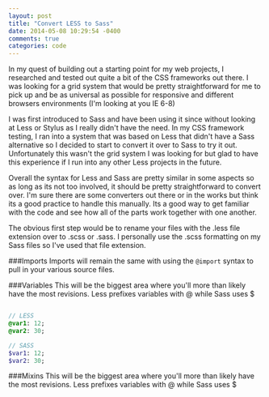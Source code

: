 ```yaml
---
layout: post
title: "Convert LESS to Sass"
date: 2014-05-08 10:29:54 -0400
comments: true
categories: code
---
```


In my quest of building out a starting point for my web projects, I researched and tested out quite a bit of the CSS frameworks out there. I was looking for a grid system that would be pretty straightforward for me to pick up and be as universal as possible for responsive and different browsers environments (I'm looking at you IE 6-8)

I was first introduced to Sass and have been using it since without looking at Less or Stylus as I really didn't have the need. In my CSS framework testing, I ran into a system that was based on Less that didn't have a Sass alternative so I decided to start to convert it over to Sass to try it out. Unfortunately this wasn't the grid system I was looking for but glad to have this experience if I run into any other Less projects in the future.
<!--more-->
Overall the syntax for Less and Sass are pretty similar in some aspects so as long as its not too involved, it should be pretty straightforward to convert over. I'm sure there are some converters out there or in the works but think its a good practice to handle this manually. Its a good way to get familiar with the code and see how all of the parts work together with one another.

The obvious first step would be to rename your files with the .less file extension over to .scss or .sass. I personally use the .scss formatting on my Sass files so I've used that file extension.

###Imports
Imports will remain the same with using the `@import` syntax to pull in your various source files.

###Variables
This will be the biggest area where you'll more than likely have the most revisions. Less prefixes variables with @ while Sass uses $

``` sass Variables

// LESS
@var1: 12;
@var2: 30;

// SASS
$var1: 12;
$var2: 30;

```
###Mixins
This will be the biggest area where you'll more than likely have the most revisions. Less prefixes variables with @ while Sass uses $
